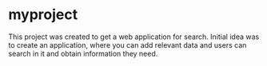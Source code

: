 # myproject

This project was created to get a web application for search. Initial idea was to create an application, where you can add relevant data and users can search in it and obtain information they need.
